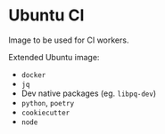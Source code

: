 # Ubuntu CI

Image to be used for CI workers.

Extended Ubuntu image:

- `docker`
- `jq`
- Dev native packages (eg. `libpq-dev`)
- `python`, `poetry`
- `cookiecutter`
- `node`
